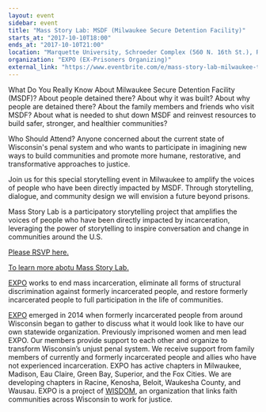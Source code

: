 ```yaml
---
layout: event
sidebar: event
title: "Mass Story Lab: MSDF (Milwaukee Secure Detention Facility)"
starts_at: "2017-10-10T18:00"
ends_at: "2017-10-10T21:00"
location: "Marquette University, Schroeder Complex (560 N. 16th St.), Room 256"
organization: "EXPO (EX-Prisoners Organizing)"
external_link: "https://www.eventbrite.com/e/mass-story-lab-milwaukee-tickets-37552099340"
---
```


What Do You Really Know About Milwaukee Secure Detention Facility (MSDF)?
About people detained there? About why it was built? About why people are detained there? About the family members and friends who visit MSDF? About what is needed to shut down MSDF and reinvest resources to build safer, stronger, and healthier communities?

Who Should Attend?
Anyone concerned about the current state of Wisconsin's penal system and who wants to participate in imagining new ways to build communities and promote more humane, restorative, and transformative approaches to justice.

Join us for this special storytelling event in Milwaukee to amplify the voices of people who have been directly impacted by MSDF. Through storytelling, dialogue, and community design we will envision a future beyond prisons.

Mass Story Lab is a participatory storytelling project that amplifies the voices of people who have been directly impacted by incarceration, leveraging the power of storytelling to inspire conversation and change in communities around the U.S.

[Please RSVP here.](https://www.eventbrite.com/e/mass-story-lab-milwaukee-tickets-37552099340)

[To learn more abotu Mass Story Lab.](www.MassStoryLab.com)

[EXPO](https://www.facebook.com/expowisconsin/) works to end mass incarceration, eliminate all forms of structural discrimination against formerly incarcerated people, and restore formerly incarcerated people to full participation in the life of communities.

[EXPO](http://www.rocwisconsin.org/our-work/expo/) emerged in 2014 when formerly incarcerated people from around Wisconsin began to gather to discuss what it would look like to have our own statewide organization. Previously imprisoned women and men lead EXPO. Our members provide support to each other and organize to transform Wisconsin’s unjust penal system. We receive support from family members of currently and formerly incarcerated people and allies who have not experienced incarceration. EXPO has active chapters in Milwaukee, Madison, Eau Claire, Green Bay, Superior, and the Fox Cities. We are developing chapters in Racine, Kenosha, Beloit, Waukesha County, and Wausau. EXPO is a project of [WISDOM](http://wisdomwisconsin.org/expo-ex-prisoners-organizing/  ), an organization that links faith communities across Wisconsin to work for justice.
